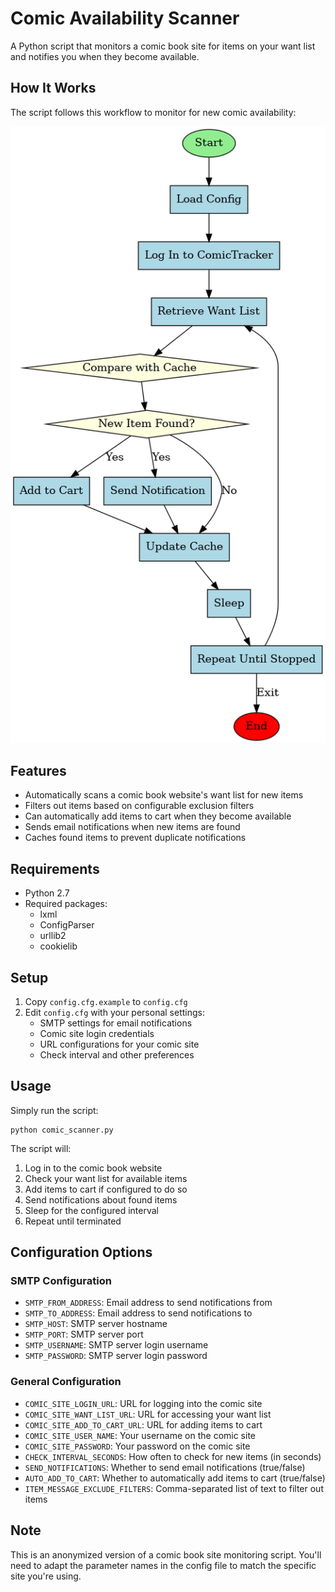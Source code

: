 # Comic Availability Scanner

A Python script that monitors a comic book site for items on your want list and notifies you when they become available.

## How It Works

The script follows this workflow to monitor for new comic availability:

![Comic Scanner Workflow](comic_scanner_flowchart.png)

## Features

- Automatically scans a comic book website's want list for new items
- Filters out items based on configurable exclusion filters
- Can automatically add items to cart when they become available
- Sends email notifications when new items are found
- Caches found items to prevent duplicate notifications

## Requirements

- Python 2.7
- Required packages:
  - lxml
  - ConfigParser
  - urllib2
  - cookielib

## Setup

1. Copy `config.cfg.example` to `config.cfg`
2. Edit `config.cfg` with your personal settings:
   - SMTP settings for email notifications
   - Comic site login credentials
   - URL configurations for your comic site
   - Check interval and other preferences

## Usage

Simply run the script:

```
python comic_scanner.py
```

The script will:
1. Log in to the comic book website
2. Check your want list for available items
3. Add items to cart if configured to do so
4. Send notifications about found items
5. Sleep for the configured interval
6. Repeat until terminated

## Configuration Options

### SMTP Configuration

- `SMTP_FROM_ADDRESS`: Email address to send notifications from
- `SMTP_TO_ADDRESS`: Email address to send notifications to
- `SMTP_HOST`: SMTP server hostname
- `SMTP_PORT`: SMTP server port
- `SMTP_USERNAME`: SMTP server login username
- `SMTP_PASSWORD`: SMTP server login password

### General Configuration

- `COMIC_SITE_LOGIN_URL`: URL for logging into the comic site
- `COMIC_SITE_WANT_LIST_URL`: URL for accessing your want list
- `COMIC_SITE_ADD_TO_CART_URL`: URL for adding items to cart
- `COMIC_SITE_USER_NAME`: Your username on the comic site
- `COMIC_SITE_PASSWORD`: Your password on the comic site
- `CHECK_INTERVAL_SECONDS`: How often to check for new items (in seconds)
- `SEND_NOTIFICATIONS`: Whether to send email notifications (true/false)
- `AUTO_ADD_TO_CART`: Whether to automatically add items to cart (true/false)
- `ITEM_MESSAGE_EXCLUDE_FILTERS`: Comma-separated list of text to filter out items

## Note

This is an anonymized version of a comic book site monitoring script. You'll need to adapt the parameter names in the config file to match the specific site you're using. 